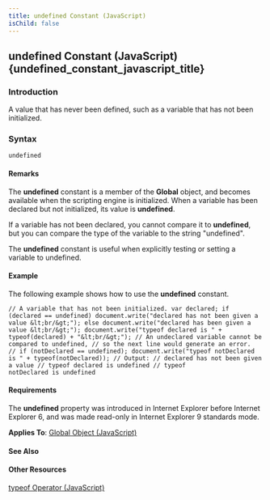 ```yaml
---
title: undefined Constant (JavaScript)
isChild: false
---
```


## undefined Constant (JavaScript) {undefined_constant_javascript_title}

### Introduction 

 A value that has never been defined, such as a variable that has not been initialized.

### Syntax 

```
undefined
```

#### Remarks 

<div id="languageReferenceRemarksSection" class="section" name="collapseableSection" style="">
  <p xmlns:util="util">
    The <b>undefined</b> constant is a member of the <b>Global</b> object, and becomes available when the scripting engine is initialized. When a variable has been declared but not initialized, its
    value is <b>undefined</b>.
  </p>
  <p xmlns:util="util">
    If a variable has not been declared, you cannot compare it to <b>undefined</b>, but you can compare the type of the variable to the string "undefined".
  </p>
  <p xmlns:util="util">
    The <b>undefined</b> constant is useful when explicitly testing or setting a variable to undefined.
  </p>
</div>

#### Example 

<p xmlns:util="util">
  The following example shows how to use the <b>undefined</b> constant.
</p>

```
// A variable that has not been initialized. var declared; if (declared == undefined) document.write("declared has not been given a value &lt;br/&gt;"); else document.write("declared has been given a
value &lt;br/&gt;"); document.write("typeof declared is " + typeof(declared) + "&lt;br/&gt;"); // An undeclared variable cannot be compared to undefined, // so the next line would generate an error.
// if (notDeclared == undefined); document.write("typeof notDeclared is " + typeof(notDeclared)); // Output: // declared has not been given a value // typeof declared is undefined // typeof
notDeclared is undefined
```

#### Requirements 

<div id="requirementsTitleSection" class="section" name="collapseableSection" style="">
  <p xmlns:util="util">
    The <b>undefined</b> property was introduced in Internet Explorer before Internet Explorer 6, and was made read-only in Internet Explorer 9 standards mode.
  </p>
  <p xmlns:util="util">
    <b>Applies To</b>: <span sdata="link"><a href="81a40cad-9354-4e38-8ad0-83fc4257baee.htm">Global Object (JavaScript)</a></span>
  </p>
</div>

#### See Also 

<div id="seeAlsoSection" class="section" name="collapseableSection" style="">
  <h4 class="subHeading">
    Other Resources
  </h4>
  <div class="seeAlsoStyle">
    <span sdata="link" xmlns:util="util"><a href="ee8a1036-119f-486f-b034-b07bdba87f0c.htm">typeof Operator (JavaScript)</a></span>
  </div>
</div>

